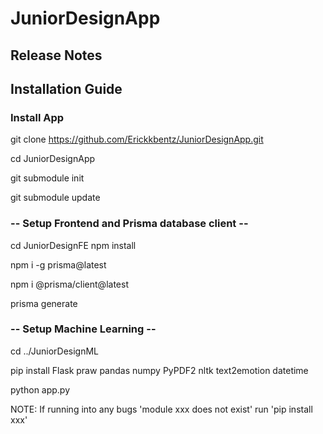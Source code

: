 # JuniorDesignApp

## Release Notes

## Installation Guide
### Install App
git clone https://github.com/Erickkbentz/JuniorDesignApp.git

cd JuniorDesignApp

git submodule init

git submodule update



### -- Setup Frontend and Prisma database client --
cd JuniorDesignFE
npm install

npm i -g prisma@latest

npm i @prisma/client@latest

prisma generate



### -- Setup Machine Learning --
cd ../JuniorDesignML

pip install Flask praw pandas numpy PyPDF2 nltk text2emotion datetime

python app.py

NOTE: If running into any bugs 'module xxx does not exist' run 'pip install xxx'


